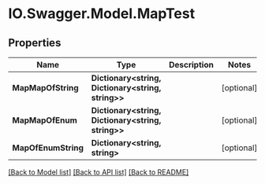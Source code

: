 # IO.Swagger.Model.MapTest
## Properties

Name | Type | Description | Notes
------------ | ------------- | ------------- | -------------
**MapMapOfString** | **Dictionary&lt;string, Dictionary&lt;string, string&gt;&gt;** |  | [optional] 
**MapMapOfEnum** | **Dictionary&lt;string, Dictionary&lt;string, string&gt;&gt;** |  | [optional] 
**MapOfEnumString** | **Dictionary&lt;string, string&gt;** |  | [optional] 

[[Back to Model list]](../README.md#documentation-for-models) [[Back to API list]](../README.md#documentation-for-api-endpoints) [[Back to README]](../README.md)

